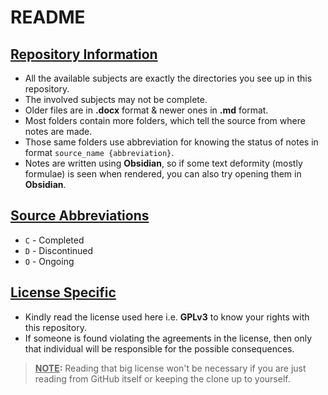 # README



## <u>Repository Information</u>

- All the available subjects are exactly the directories you see up in this repository.
- The involved subjects may not be complete.
- Older files are in **.docx** format & newer ones in **.md** format.
- Most folders contain more folders, which tell the source from where notes are made.
- Those same folders use abbreviation for knowing the status of notes in format `source_name {abbreviation}`.
- Notes are written using **Obsidian**, so if some text deformity (mostly formulae) is seen when rendered, you can also try opening them in **Obsidian**.


## <u>Source Abbreviations</u>

- `C` - Completed
- `D` - Discontinued
- `O` - Ongoing


## <u>License Specific</u>

- Kindly read the license used here i.e. **GPLv3** to know your rights with this repository.
- If someone is found violating the agreements in the license, then only that individual will be responsible for the possible consequences.

> **<u>NOTE</u>:**
> Reading that big license won't be necessary if you are just reading from GitHub itself or keeping the clone up to yourself.
